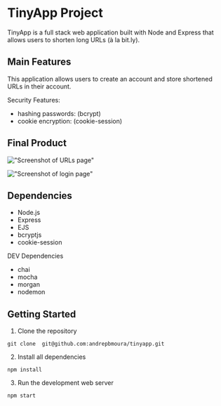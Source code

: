 # TinyApp Project

TinyApp is a full stack web application built with Node and Express that allows users to shorten long URLs (à la bit.ly).

## Main Features

This application allows users to create an account and store shortened URLs in their account.

Security Features:

- hashing passwords: (bcrypt)
- cookie encryption: (cookie-session)

## Final Product

!["Screenshot of URLs page"](https://user-images.githubusercontent.com/63623777/212494118-51c46c99-ef30-4106-bdf1-592acdcd6363.jpeg)


!["Screenshot of login page"](https://user-images.githubusercontent.com/63623777/212494010-954fa06f-4697-4f10-9205-a41d5a661470.jpeg)

## Dependencies

- Node.js
- Express
- EJS
- bcryptjs
- cookie-session

DEV Dependencies

- chai
- mocha
- morgan
- nodemon

## Getting Started

1.  Clone the repository

```git clone  git@github.com:andrepbmoura/tinyapp.git```

2.  Install all dependencies

````npm install````

3.  Run the development web server 

```npm start```
